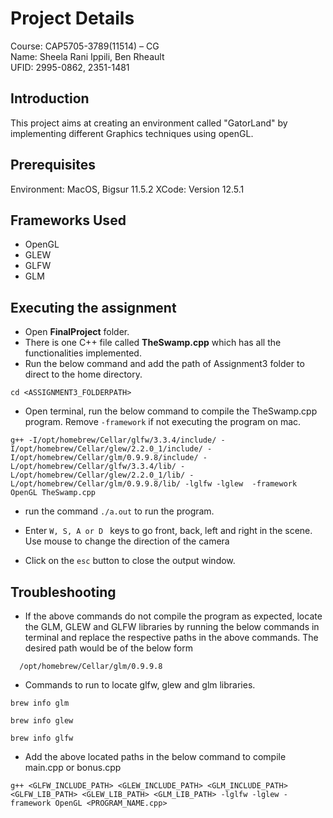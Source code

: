 #  Project Details
Course: CAP5705-3789(11514) – CG\
Name: Sheela Rani Ippili, Ben Rheault\
UFID: 2995-0862, 2351-1481

## Introduction

This project aims at creating an environment called "GatorLand" by implementing different Graphics techniques using openGL.

## Prerequisites
Environment: MacOS, Bigsur 11.5.2 
XCode: Version 12.5.1

## Frameworks Used
- OpenGL
- GLEW
- GLFW
- GLM

## Executing the assignment
- Open **FinalProject** folder.
- There is one C++ file called **TheSwamp.cpp** which has all the functionalities implemented.
- Run the below command and add the path of Assignment3 folder to direct to the home directory.
```
cd <ASSIGNMENT3_FOLDERPATH> 
```
- Open terminal, run the below command to compile the TheSwamp.cpp program. Remove ```-framework``` if not executing the program on mac.
```
g++ -I/opt/homebrew/Cellar/glfw/3.3.4/include/ -I/opt/homebrew/Cellar/glew/2.2.0_1/include/ -I/opt/homebrew/Cellar/glm/0.9.9.8/include/ -L/opt/homebrew/Cellar/glfw/3.3.4/lib/ -L/opt/homebrew/Cellar/glew/2.2.0_1/lib/ -L/opt/homebrew/Cellar/glm/0.9.9.8/lib/ -lglfw -lglew  -framework OpenGL TheSwamp.cpp
```
- run the command ```./a.out``` to run the program.

- Enter ```W, S, A or D ``` keys to go front, back, left and right in the scene. Use mouse to change the direction of the camera

- Click on the ```esc``` button to close the output window.

## Troubleshooting

- If the above commands do not compile the program as expected, locate the GLM, GLEW and GLFW libraries by running the below commands in terminal and replace the respective paths in the above commands. The desired path would be of the below form
```
  /opt/homebrew/Cellar/glm/0.9.9.8
```

- Commands to run to locate glfw, glew and glm libraries.
```
brew info glm
```
```
brew info glew
```
```
brew info glfw
```
- Add the above located paths in the below command to compile main.cpp or bonus.cpp
```
g++ <GLFW_INCLUDE_PATH> <GLEW_INCLUDE_PATH> <GLM_INCLUDE_PATH> <GLFW_LIB_PATH> <GLEW_LIB_PATH> <GLM_LIB_PATH> -lglfw -lglew -framework OpenGL <PROGRAM_NAME.cpp>
```

